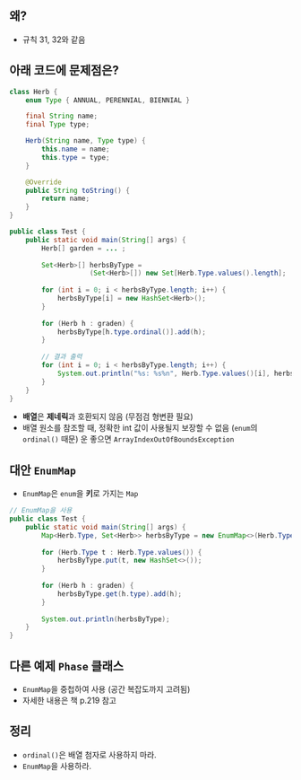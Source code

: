 ## 왜?

- 규칙 31, 32와 같음

## 아래 코드에 문제점은?

```Java
class Herb {
	enum Type { ANNUAL, PERENNIAL, BIENNIAL	}

	final String name;
	final Type type;

	Herb(String name, Type type) {
    	this.name = name;
    	this.type = type;
	}

	@Override
	public String toString() {
    	return name;
	}
}

public class Test {
	public static void main(String[] args) {
    	Herb[] garden = ... ;
    
    	Set<Herb>[] herbsByType =
        			(Set<Herb>[]) new Set[Herb.Type.values().length];
    
    	for (int i = 0; i < herbsByType.length; i++) {
        	herbsByType[i] = new HashSet<Herb>();
    	}
    
    	for (Herb h : graden) {
        	herbsByType[h.type.ordinal()].add(h);
    	}
    
    	// 결과 출력
    	for (int i = 0; i < herbsByType.length; i++) {
        	System.out.println("%s: %s%n", Herb.Type.values()[i], herbsByType[i]);
    	}
	}
}
```

- **배열**은 **제네릭**과 호환되지 않음 (무점검 형변환 필요)
- 배열 원소를 참조할 때, 정확한 int 값이 사용될지 보장할 수 없음 (`enum`의 `ordinal()` 때문)
  운 좋으면 `ArrayIndexOutOfBoundsException`

## 대안 `EnumMap`

- `EnumMap`은 `enum`을 **키**로 가지는 `Map`

```java
// EnumMap을 사용
public class Test {
	public static void main(String[] args) {
    	Map<Herb.Type, Set<Herb>> herbsByType = new EnumMap<>(Herb.Type.class);
    
    	for (Herb.Type t : Herb.Type.values()) {
        	herbsByType.put(t, new HashSet<>());
    	}
    
    	for (Herb h : graden) {
        	herbsByType.get(h.type).add(h);
    	}
    
    	System.out.println(herbsByType);
	}
}
```

## 다른 예제 `Phase` 클래스

- `EnumMap`을 중첩하여 사용 (공간 복잡도까지 고려됨)
- 자세한 내용은 책 p.219 참고

## 정리

- `ordinal()`은 배열 첨자로 사용하지 마라.
- `EnumMap`을 사용하라.